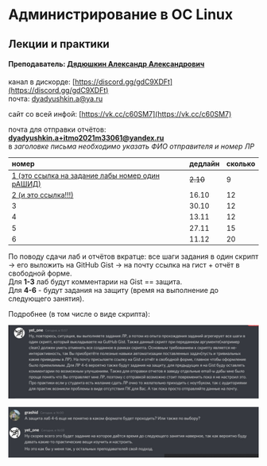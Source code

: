 # Администрирование в ОС Linux

## Лекции и практики

#### Преподаватель: [Дядюшкин Александр Александрович](https://isu.ifmo.ru/pls/apex/f?p=2143:3:105470750249972::NO::PID:184221)

канал в дискорде: [https://discord.gg/gdC9XDFt](https://discord.gg/gdC9XDFt)  
почта: [dyadyushkin.a@ya.ru](mailto:dyadyushkin.a@ya.ru)

сайт со всей инфой: [https://vk.cc/c60SM7](https://vk.cc/c60SM7)

почта для отправки отчётов: **dyadyushkin.a+itmo2021m33061@yandex.ru**  
в _заголовке письма необходимо указать ФИО отправителя и номер ЛР_

| номер | дедлайн | сколько |
| :--- | :--- | :--- |
| [1 \(это ссылка на задание лабы номер один рАШИД\)](https://drive.google.com/file/d/1tMSvDxnmtMwS3-LoD5CM8-CfyKM2Pjjn/view) | ~~2.10~~ | 9 |
| [2 \(и это ссылка!!!\)](https://drive.google.com/file/d/1zEE40d2gOJJgAQ4pxLQVBLtDU1t2DWC_/view) | 16.10 | 12 |
| 3 | 30.10 | 12 |
| 4 | 13.11 | 12 |
| 5 | 27.11 | 15 |
| 6 | 11.12 | 20 |

По поводу сдачи лаб и отчётов вкратце: все шаги задания в один скрипт -&gt; его выложить на GitHub Gist -&gt; на почту ссылка на гист + отчёт в свободной форме.  
Для **1-3** лаб будут комментарии на Gist == защита.  
Для **4-6** - будут задания на защиту \(время на выполнение до следующего занятия\).

Подробнее \(в том числе о виде скрипта\): 

![](.gitbook/assets/image%20%2810%29.png)

![](.gitbook/assets/image%20%2811%29.png)

